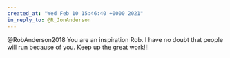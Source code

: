 ```yaml
---
created_at: "Wed Feb 10 15:46:40 +0000 2021"
in_reply_to: @R_JonAnderson
---
```


@RobAnderson2018 You are an inspiration Rob. I have no doubt that people will run because of you. Keep up the great work!!!